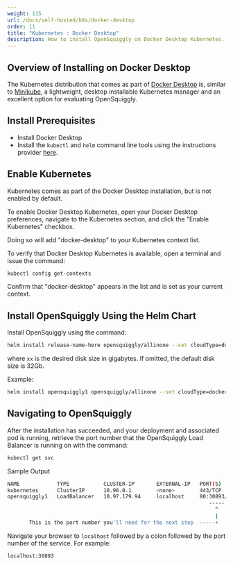 ```yaml
---
weight: 115
url: /docs/self-hosted/k8s/docker-desktop
order: 11
title: "Kubernetes : Docker Desktop"
description: How to install OpenSquiggly on Docker Desktop Kubernetes.
---
```

## Overview of Installing on Docker Desktop

The Kubernetes distribution that comes as part of 
<a href="https://www.docker.com/products/docker-desktop/" target="_blank">Docker Desktop<a> is,
similar to <a href="/docs/self-hosted/k8s/minikube/">Minikube</a>, a lightweight, desktop installable
Kubernetes manager and an excellent option for evaluating OpenSquiggly.

## Install Prerequisites

* Install Docker Desktop
* Install the ```kubectl``` and ```helm``` command line tools using the instructions provider 
  <a href="/docs/self-hosted/kubernetes/#installing-kubectl">here</a>.

## Enable Kubernetes

Kubernetes comes as part of the Docker Desktop installation, but is not enabled by default.

To enable Docker Desktop Kubernetes, open your Docker Desktop preferences, navigate to the
Kubernetes section, and click the "Enable Kubernetes" checkbox.

Doing so will add "docker-desktop" to your Kubernetes context list.

To verify that Docker Desktop Kubernetes is available, open a terminal and issue the command:

```bash
kubectl config get-contexts
```

Confirm that "docker-desktop" appears in the list and is set as your current context.

## Install OpenSquiggly Using the Helm Chart

Install OpenSquiggly using the command:

```bash
helm install release-name-here opensquiggly/allinone --set cloudType=docker-desktop[,diskSize=xx]
```

where ```xx``` is the desired disk size in gigabytes. If omitted, the default disk size is 32Gb.

Example:

```bash
helm install opensquiggly1 opensquiggly/allinone --set cloudType=docker-desktop,diskSize=40
```

## Navigating to OpenSquiggly

After the installation has succeeded, and your deployment and associated pod is running, 
retrieve the port number that the OpenSquiggly Load Balancer is running on with the
command:

```bash
kubectl get svc
```

Sample Output

```bash
NAME            TYPE           CLUSTER-IP       EXTERNAL-IP   PORT(S)        AGE
kubernetes      ClusterIP      10.96.0.1        <none>        443/TCP        185d
opensquiggly1   LoadBalancer   10.97.179.94     localhost     80:30893/TCP   13m
                                                                 -----
                                                                   ^
                                                                   |
       This is the port number you'll need for the next step  -----+
```

Navigate your browser to ```localhost``` followed by a colon followed by the port number
of the service. For example:

```bash
localhost:30893
```
